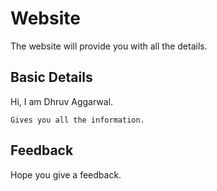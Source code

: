 # Website

The website will provide you with all the details.

## Basic Details 

Hi, I am Dhruv Aggarwal.

```
Gives you all the information.
````
## Feedback

Hope you give a feedback.
